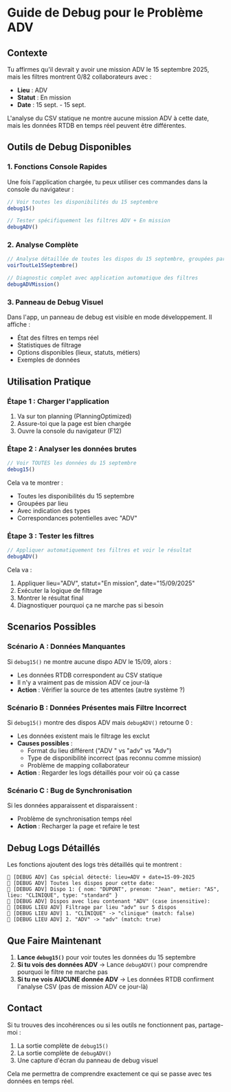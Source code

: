 # Guide de Debug pour le Problème ADV

## Contexte

Tu affirmes qu'il devrait y avoir une mission ADV le 15 septembre 2025, mais les filtres montrent 0/82 collaborateurs avec :
- **Lieu** : ADV
- **Statut** : En mission  
- **Date** : 15 sept. - 15 sept.

L'analyse du CSV statique ne montre aucune mission ADV à cette date, mais les données RTDB en temps réel peuvent être différentes.

## Outils de Debug Disponibles

### 1. Fonctions Console Rapides

Une fois l'application chargée, tu peux utiliser ces commandes dans la console du navigateur :

```javascript
// Voir toutes les disponibilités du 15 septembre
debug15()

// Tester spécifiquement les filtres ADV + En mission
debugADV()
```

### 2. Analyse Complète

```javascript
// Analyse détaillée de toutes les dispos du 15 septembre, groupées par lieu
voirToutLe15Septembre()

// Diagnostic complet avec application automatique des filtres
debugADVMission()
```

### 3. Panneau de Debug Visuel

Dans l'app, un panneau de debug est visible en mode développement. Il affiche :
- État des filtres en temps réel
- Statistiques de filtrage
- Options disponibles (lieux, statuts, métiers)
- Exemples de données

## Utilisation Pratique

### Étape 1 : Charger l'application
1. Va sur ton planning (PlanningOptimized)
2. Assure-toi que la page est bien chargée
3. Ouvre la console du navigateur (F12)

### Étape 2 : Analyser les données brutes
```javascript
// Voir TOUTES les données du 15 septembre
debug15()
```

Cela va te montrer :
- Toutes les disponibilités du 15 septembre
- Groupées par lieu
- Avec indication des types
- Correspondances potentielles avec "ADV"

### Étape 3 : Tester les filtres
```javascript
// Appliquer automatiquement tes filtres et voir le résultat
debugADV()
```

Cela va :
1. Appliquer lieu="ADV", statut="En mission", date="15/09/2025"
2. Exécuter la logique de filtrage
3. Montrer le résultat final
4. Diagnostiquer pourquoi ça ne marche pas si besoin

## Scenarios Possibles

### Scénario A : Données Manquantes
Si `debug15()` ne montre aucune dispo ADV le 15/09, alors :
- Les données RTDB correspondent au CSV statique
- Il n'y a vraiment pas de mission ADV ce jour-là
- **Action** : Vérifier la source de tes attentes (autre système ?)

### Scénario B : Données Présentes mais Filtre Incorrect
Si `debug15()` montre des dispos ADV mais `debugADV()` retourne 0 :
- Les données existent mais le filtrage les exclut
- **Causes possibles** :
  - Format du lieu différent ("ADV " vs "adv" vs "Adv")
  - Type de disponibilité incorrect (pas reconnu comme mission)
  - Problème de mapping collaborateur
- **Action** : Regarder les logs détaillés pour voir où ça casse

### Scénario C : Bug de Synchronisation
Si les données apparaissent et disparaissent :
- Problème de synchronisation temps réel
- **Action** : Recharger la page et refaire le test

## Debug Logs Détaillés

Les fonctions ajoutent des logs très détaillés qui te montrent :

```
🚨 [DEBUG ADV] Cas spécial détecté: lieu=ADV + date=15-09-2025
🚨 [DEBUG ADV] Toutes les dispos pour cette date:
🚨 [DEBUG ADV] Dispo 1: { nom: "DUPONT", prenom: "Jean", metier: "AS", lieu: "CLINIQUE", type: "standard" }
🚨 [DEBUG ADV] Dispos avec lieu contenant "ADV" (case insensitive):
🚨 [DEBUG LIEU ADV] Filtrage par lieu "adv" sur 5 dispos
🚨 [DEBUG LIEU ADV] 1. "CLINIQUE" -> "clinique" (match: false)
🚨 [DEBUG LIEU ADV] 2. "ADV" -> "adv" (match: true)
```

## Que Faire Maintenant

1. **Lance `debug15()`** pour voir toutes les données du 15 septembre
2. **Si tu vois des données ADV** → Lance `debugADV()` pour comprendre pourquoi le filtre ne marche pas
3. **Si tu ne vois AUCUNE donnée ADV** → Les données RTDB confirment l'analyse CSV (pas de mission ADV ce jour-là)

## Contact

Si tu trouves des incohérences ou si les outils ne fonctionnent pas, partage-moi :
1. La sortie complète de `debug15()`
2. La sortie complète de `debugADV()` 
3. Une capture d'écran du panneau de debug visuel

Cela me permettra de comprendre exactement ce qui se passe avec tes données en temps réel.
